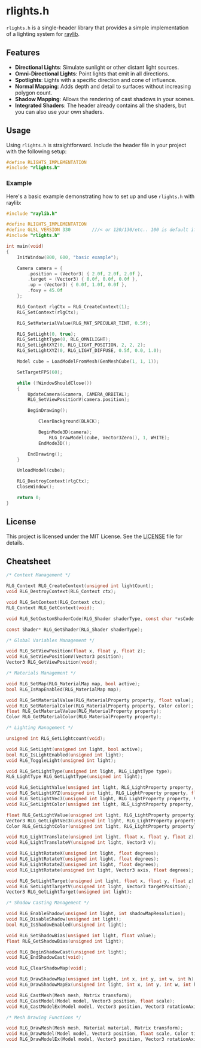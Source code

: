 # rlights.h

`rlights.h` is a single-header library that provides a simple implementation of a lighting system for [raylib](https://www.raylib.com/).

## Features
- **Directional Lights**: Simulate sunlight or other distant light sources.
- **Omni-Directional Lights**: Point lights that emit in all directions.
- **Spotlights**: Lights with a specific direction and cone of influence.
- **Normal Mapping**: Adds depth and detail to surfaces without increasing polygon count.
- **Shadow Mapping**: Allows the rendering of cast shadows in your scenes.
- **Integrated Shaders**: The header already contains all the shaders, but you can also use your own shaders.

## Usage
Using `rlights.h` is straightforward. Include the header file in your project with the following setup:

```c
#define RLIGHTS_IMPLEMENTATION
#include "rlights.h"
```

### Example
Here's a basic example demonstrating how to set up and use `rlights.h` with raylib:

```c
#include "raylib.h"

#define RLIGHTS_IMPLEMENTATION
#define GLSL_VERSION 330        ///< or 120/130/etc.. 100 is default if 'PLATFORM_DESKTOP' is not defined
#include "rlights.h"

int main(void)
{
    InitWindow(800, 600, "basic example");

    Camera camera = {
        .position = (Vector3) { 2.0f, 2.0f, 2.0f },
        .target = (Vector3) { 0.0f, 0.0f, 0.0f },
        .up = (Vector3) { 0.0f, 1.0f, 0.0f },
        .fovy = 45.0f
    };

    RLG_Context rlgCtx = RLG_CreateContext(1);
    RLG_SetContext(rlgCtx);

    RLG_SetMaterialValue(RLG_MAT_SPECULAR_TINT, 0.5f);

    RLG_SetLight(0, true);
    RLG_SetLightType(0, RLG_OMNILIGHT);
    RLG_SetLightXYZ(0, RLG_LIGHT_POSITION, 2, 2, 2);
    RLG_SetLightXYZ(0, RLG_LIGHT_DIFFUSE, 0.5f, 0.0, 1.0);

    Model cube = LoadModelFromMesh(GenMeshCube(1, 1, 1));

    SetTargetFPS(60);

    while (!WindowShouldClose())
    {
        UpdateCamera(&camera, CAMERA_ORBITAL);
        RLG_SetViewPositionV(camera.position);

        BeginDrawing();

            ClearBackground(BLACK);

            BeginMode3D(camera);
                RLG_DrawModel(cube, Vector3Zero(), 1, WHITE);
            EndMode3D();

        EndDrawing();
    }

    UnloadModel(cube);

    RLG_DestroyContext(rlgCtx);
    CloseWindow();

    return 0;
}
```

## License
This project is licensed under the MIT License. See the [LICENSE](LICENSE) file for details.

## Cheatsheet

```c
/* Context Management */

RLG_Context RLG_CreateContext(unsigned int lightCount);
void RLG_DestroyContext(RLG_Context ctx);

void RLG_SetContext(RLG_Context ctx);
RLG_Context RLG_GetContext(void);

void RLG_SetCustomShaderCode(RLG_Shader shaderType, const char *vsCode, const char *fsCode);

const Shader* RLG_GetShader(RLG_Shader shaderType);

/* Global Variables Management */

void RLG_SetViewPosition(float x, float y, float z);
void RLG_SetViewPositionV(Vector3 position);
Vector3 RLG_GetViewPosition(void);

/* Materials Management */

void RLG_SetMap(RLG_MaterialMap map, bool active);
bool RLG_IsMapEnabled(RLG_MaterialMap map);

void RLG_SetMaterialValue(RLG_MaterialProperty property, float value);
void RLG_SetMaterialColor(RLG_MaterialProperty property, Color color);
float RLG_GetMaterialValue(RLG_MaterialProperty property);
Color RLG_GetMaterialColor(RLG_MaterialProperty property);

/* Lighting Management */

unsigned int RLG_GetLightcount(void);

void RLG_SetLight(unsigned int light, bool active);
bool RLG_IsLightEnabled(unsigned int light);
void RLG_ToggleLight(unsigned int light);

void RLG_SetLightType(unsigned int light, RLG_LightType type);
RLG_LightType RLG_GetLightType(unsigned int light);

void RLG_SetLightValue(unsigned int light, RLG_LightProperty property, float value);
void RLG_SetLightXYZ(unsigned int light, RLG_LightProperty property, float x, float y, float z);
void RLG_SetLightVec3(unsigned int light, RLG_LightProperty property, Vector3 value);
void RLG_SetLightColor(unsigned int light, RLG_LightProperty property, Color color);

float RLG_GetLightValue(unsigned int light, RLG_LightProperty property);
Vector3 RLG_GetLightVec3(unsigned int light, RLG_LightProperty property);
Color RLG_GetLightColor(unsigned int light, RLG_LightProperty property);

void RLG_LightTranslate(unsigned int light, float x, float y, float z);
void RLG_LightTranslateV(unsigned int light, Vector3 v);

void RLG_LightRotateX(unsigned int light, float degrees);
void RLG_LightRotateY(unsigned int light, float degrees);
void RLG_LightRotateZ(unsigned int light, float degrees);
void RLG_LightRotate(unsigned int light, Vector3 axis, float degrees);

void RLG_SetLightTarget(unsigned int light, float x, float y, float z);
void RLG_SetLightTargetV(unsigned int light, Vector3 targetPosition);
Vector3 RLG_GetLightTarget(unsigned int light);

/* Shadow Casting Management */

void RLG_EnableShadow(unsigned int light, int shadowMapResolution);
void RLG_DisableShadow(unsigned int light);
bool RLG_IsShadowEnabled(unsigned int light);

void RLG_SetShadowBias(unsigned int light, float value);
float RLG_GetShadowBias(unsigned int light);

void RLG_BeginShadowCast(unsigned int light);
void RLG_EndShadowCast(void);

void RLG_ClearShadowMap(void);

void RLG_DrawShadowMap(unsigned int light, int x, int y, int w, int h);
void RLG_DrawShadowMapEx(unsigned int light, int x, int y, int w, int h, float near, float far);

void RLG_CastMesh(Mesh mesh, Matrix transform);
void RLG_CastModel(Model model, Vector3 position, float scale);
void RLG_CastModelEx(Model model, Vector3 position, Vector3 rotationAxis, float rotationAngle, Vector3 scale);

/* Mesh Drawing Functions */

void RLG_DrawMesh(Mesh mesh, Material material, Matrix transform);
void RLG_DrawModel(Model model, Vector3 position, float scale, Color tint);
void RLG_DrawModelEx(Model model, Vector3 position, Vector3 rotationAxis, float rotationAngle, Vector3 scale, Color tint);
```